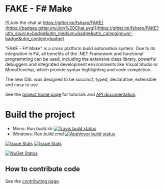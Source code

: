 # FAKE - F# Make

[![Join the chat at https://gitter.im/fsharp/FAKE](https://badges.gitter.im/Join%20Chat.svg)](https://gitter.im/fsharp/FAKE?utm_source=badge&utm_medium=badge&utm_campaign=pr-badge&utm_content=badge)

"FAKE - F# Make" is a cross platform build automation system. Due to its integration 
in F#, all benefits of the .NET Framework and functional programming can be used, including 
the extensive class library, powerful debuggers and integrated development environments like 
Visual Studio or MonoDevelop, which provide syntax highlighting and code completion.

The new DSL was designed to be succinct, typed, declarative, extensible and easy to use.

See the [project home page](http://fsharp.github.com/FAKE/) for tutorials and [API documentation](http://fsharp.github.io/FAKE/apidocs/index.html).

# Build the project

* Mono: Run *build.sh*  [![Travis build status](https://travis-ci.org/fsharp/FAKE.png)](https://travis-ci.org/fsharp/FAKE)
* Windows: Run *build.cmd* [![AppVeyor build status](https://ci.appveyor.com/api/projects/status/lk1dfo1qi99ri78f)](https://ci.appveyor.com/project/SteffenForkmann/fake)

[![Issue Stats](http://www.issuestats.com/github/fsharp/FAKE/badge/pr)](http://www.issuestats.com/github/fsharp/FAKE) [![Issue Stats](http://www.issuestats.com/github/fsharp/FAKE/badge/issue)](http://www.issuestats.com/github/fsharp/FAKE)

[![NuGet Status](http://img.shields.io/nuget/v/FAKE.svg?style=flat)](https://www.nuget.org/packages/FAKE/) 

## How to contribute code

See the [contributing page](http://fsharp.github.com/FAKE/contributing.html).
